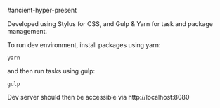 #ancient-hyper-present

Developed using Stylus for CSS, and Gulp & Yarn for task and package management.

To run dev environment, install packages using yarn:
```
yarn
```

and then run tasks using gulp:

```
gulp
```

Dev server should then be accessible via http://localhost:8080
